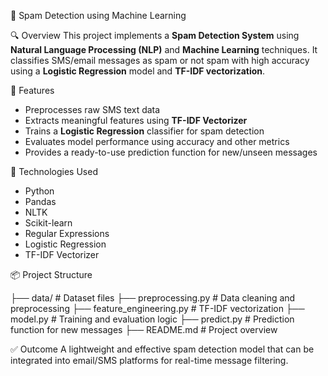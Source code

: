 📧 Spam Detection using Machine Learning

🔍 Overview
This project implements a **Spam Detection System** using **Natural Language Processing (NLP)** and **Machine Learning** techniques. It classifies SMS/email messages as spam or not spam with high accuracy using a **Logistic Regression** model and **TF-IDF vectorization**.

🚀 Features
- Preprocesses raw SMS text data
- Extracts meaningful features using **TF-IDF Vectorizer**
- Trains a **Logistic Regression** classifier for spam detection
- Evaluates model performance using accuracy and other metrics
- Provides a ready-to-use prediction function for new/unseen messages

🧰 Technologies Used
- Python
- Pandas
- NLTK
- Scikit-learn
- Regular Expressions
- Logistic Regression
- TF-IDF Vectorizer

📦 Project Structure

├── data/                    # Dataset files
├── preprocessing.py         # Data cleaning and preprocessing
├── feature_engineering.py   # TF-IDF vectorization
├── model.py                 # Training and evaluation logic
├── predict.py               # Prediction function for new messages
├── README.md                # Project overview

✅ Outcome
A lightweight and effective spam detection model that can be integrated into email/SMS platforms for real-time message filtering.
